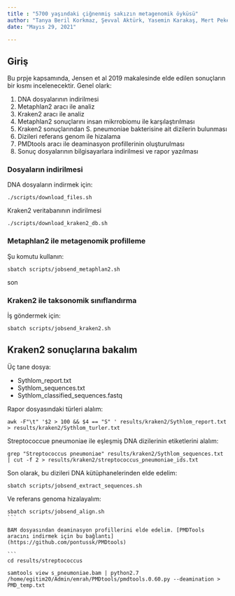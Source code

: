 ```yaml
---
title : "5700 yaşındaki çiğnenmiş sakızın metagenomik öyküsü"
author: "Tanya Beril Korkmaz, Şevval Aktürk, Yasemin Karakaş, Mert Peker ve Emrah Kırdök"
date: "Mayıs 29, 2021"

---
```



## Giriş

Bu prpje kapsamında, Jensen et al 2019 makalesinde elde edilen sonuçların bir kısmı incelenecektir. Genel olark:

1. DNA dosyalarının indirilmesi
2. Metaphlan2 aracı ile analiz
3. Kraken2 aracı ile analiz
4. Metaphlan2 sonuçlarını insan mikrrobiomu ile karşılaştırılması
5. Kraken2 sonuçlarından S. pneumoniae bakterisine ait dizilerin bulunması
6. Dizileri referans genom ile hizalama
7. PMDtools aracı ile deaminasyon profillerinin oluşturulması
8. Sonuç dosyalarının bilgisayarlara indirilmesi ve rapor yazılması

### Dosyaların indirilmesi

DNA dosyaların indirmek için:

``` 
./scripts/download_files.sh
```


Kraken2 veritabanının indirilmesi

```
./scripts/download_kraken2_db.sh
```

### Metaphlan2 ile metagenomik profilleme

Şu komutu kullanın:

``` 
sbatch scripts/jobsend_metaphlan2.sh
```

son

### Kraken2 ile taksonomik sınıflandırma

İş göndermek için:

```
sbatch scripts/jobsend_kraken2.sh
```

## Kraken2 sonuçlarına bakalım

Üç tane dosya:

- Sythlom_report.txt
- Sythlom_sequences.txt
- Sythlom_classified_sequences.fastq


Rapor dosyasındaki türleri alalım:

```
awk -F"\t" '$2 > 100 && $4 == "S" ' results/kraken2/Sythlom_report.txt > results/kraken2/Sythlom_turler.txt
```

Streptococcue pneumoniae ile eşleşmiş DNA dizilerinin etiketlerini alalım:

``` 
grep "Streptococcus pneumoniae" results/kraken2/Sythlom_sequences.txt | cut -f 2 > results/kraken2/streptococcus_pneumoniae_ids.txt
```

Son olarak, bu dizileri DNA kütüphanelerinden elde edelim:

```
sbatch scripts/jobsend_extract_sequences.sh
```

Ve referans genoma hizalayalım:

```
sbatch scripts/jobsend_align.sh
``` 

BAM dosyasından deaminasyon profillerini elde edelim. [PMDTools aracını indirmek için bu bağlantı](https://github.com/pontussk/PMDtools)

```  
cd results/streptococcus
 
samtools view s_pneumoniae.bam | python2.7 /home/egitim20/Admin/emrah/PMDtools/pmdtools.0.60.py --deamination > PMD_temp.txt
```
